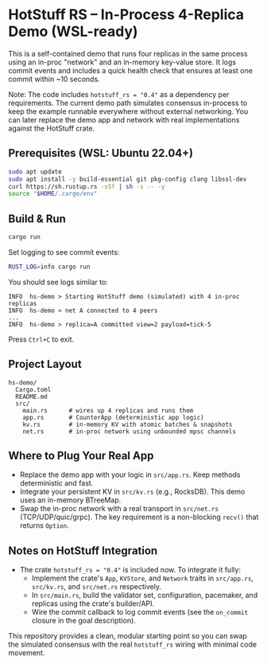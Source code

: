 # HotStuff RS – In-Process 4-Replica Demo (WSL-ready)

This is a self-contained demo that runs four replicas in the same process using an in-proc "network" and an in-memory key-value store. It logs commit events and includes a quick health check that ensures at least one commit within ~10 seconds.

Note: The code includes `hotstuff_rs = "0.4"` as a dependency per requirements. The current demo path simulates consensus in-process to keep the example runnable everywhere without external networking. You can later replace the demo app and network with real implementations against the HotStuff crate.

## Prerequisites (WSL: Ubuntu 22.04+)

```bash
sudo apt update
sudo apt install -y build-essential git pkg-config clang libssl-dev
curl https://sh.rustup.rs -sSf | sh -s -- -y
source "$HOME/.cargo/env"
```

## Build & Run

```bash
cargo run
```

Set logging to see commit events:

```bash
RUST_LOG=info cargo run
```

You should see logs similar to:

```
INFO  hs-demo > Starting HotStuff demo (simulated) with 4 in-proc replicas
INFO  hs-demo > net A connected to 4 peers
...
INFO  hs-demo > replica=A committed view=2 payload=tick-5
```

Press `Ctrl+C` to exit.

## Project Layout

```
hs-demo/
  Cargo.toml
  README.md
  src/
    main.rs      # wires up 4 replicas and runs them
    app.rs       # CounterApp (deterministic app logic)
    kv.rs        # in-memory KV with atomic batches & snapshots
    net.rs       # in-proc network using unbounded mpsc channels
```

## Where to Plug Your Real App

- Replace the demo app with your logic in `src/app.rs`. Keep methods deterministic and fast.
- Integrate your persistent KV in `src/kv.rs` (e.g., RocksDB). This demo uses an in-memory BTreeMap.
- Swap the in-proc network with a real transport in `src/net.rs` (TCP/UDP/quic/grpc). The key requirement is a non-blocking `recv()` that returns `Option`.

## Notes on HotStuff Integration

- The crate `hotstuff_rs = "0.4"` is included now. To integrate it fully:
  - Implement the crate's `App`, `KVStore`, and `Network` traits in `src/app.rs`, `src/kv.rs`, and `src/net.rs` respectively.
  - In `src/main.rs`, build the validator set, configuration, pacemaker, and replicas using the crate's builder/API.
  - Wire the commit callback to log commit events (see the `on_commit` closure in the goal description).

This repository provides a clean, modular starting point so you can swap the simulated consensus with the real `hotstuff_rs` wiring with minimal code movement.

